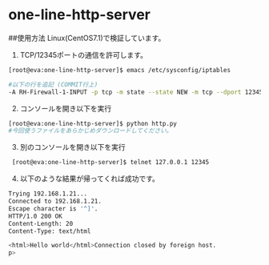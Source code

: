# one-line-http-server

##使用方法
Linux(CentOS7.1)で検証しています。

1. TCP/12345ポートの通信を許可します。
  ```sh
  [root@eva:one-line-http-server]$ emacs /etc/sysconfig/iptables

  #以下の行を追記 (COMMIT行上)
  -A RH-Firewall-1-INPUT -p tcp -m state --state NEW -m tcp --dport 12345 -j ACCEPT
  ```


2. コンソールを開き以下を実行
  ```sh
  [root@eva:one-line-http-server]$ python http.py
  #今回使うファイルをあらかじめダウンロードしてください。
  ```
  

3. 別のコンソールを開き以下を実行
  ```sh
   [root@eva:one-line-http-server]$ telnet 127.0.0.1 12345
  ```
  

4. 以下のような結果が帰ってくれば成功です。
  ```sh
  Trying 192.168.1.21...
  Connected to 192.168.1.21.
  Escape character is '^]'.
  HTTP/1.0 200 OK
  Content-Length: 20
  Content-Type: text/html

  <html>Hello world</html>Connection closed by foreign host.
p>

  ```
  